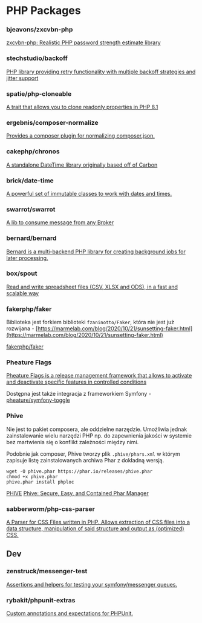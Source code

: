 # PHP Packages

### bjeavons/zxcvbn-php

[zxcvbn-php: Realistic PHP password strength estimate library](https://github.com/bjeavons/zxcvbn-php)

### stechstudio/backoff

[PHP library providing retry functionality with multiple backoff strategies and jitter support](https://github.com/stechstudio/backoff)

### spatie/php-cloneable

[A trait that allows you to clone readonly properties in PHP 8.1](https://github.com/spatie/php-cloneable)

### ergebnis/composer-normalize

[Provides a composer plugin for normalizing composer.json.](https://github.com/ergebnis/composer-normalize)

### cakephp/chronos

[A standalone DateTime library originally based off of Carbon](https://github.com/cakephp/chronos)

### brick/date-time

[A powerful set of immutable classes to work with dates and times.](https://github.com/brick/date-time)

### swarrot/swarrot

[A lib to consume message from any Broker](https://github.com/swarrot/swarrot)

### bernard/bernard

[Bernard is a multi-backend PHP library for creating background jobs for later processing.](https://github.com/bernardphp/bernard)

### box/spout

[Read and write spreadsheet files (CSV, XLSX and ODS), in a fast and scalable way](https://github.com/box/spout)

### fakerphp/faker

Biblioteka jest forkiem biblioteki `fzaninotto/Faker`, która nie jest już rozwijana - [https://marmelab.com/blog/2020/10/21/sunsetting-faker.html](https://marmelab.com/blog/2020/10/21/sunsetting-faker.html)

[fakerphp/faker](https://github.com/FakerPHP/Faker)

### Pheature Flags

[Pheature Flags is a release management framework that allows to activate and deactivate specific features in controlled conditions](https://github.com/pheature-flags/pheature-flags)

Dostępna jest także integracja z frameworkiem Symfony - [pheature/symfony-toggle](https://github.com/pheature-flags/symfony-toggle)

### Phive

Nie jest to pakiet composera, ale oddzielne narzędzie. Umożliwia jednak zainstalowanie wielu narzędzi PHP np. do zapewnienia jakości w systemie bez martwienia się o konflikt zależności między nimi.

Podobnie jak composer, Phive tworzy plik `.phive/phars.xml` w którym zapisuje listę zainstalowanych archiwa Phar z dokładną wersją.

```
wget -O phive.phar https://phar.io/releases/phive.phar
chmod +x phive.phar
phive.phar install phploc
```

[PHIVE](https://phar.io/)
[Phive: Secure, Easy, and Contained Phar Manager](https://php.watch/articles/phive)

### sabberworm/php-css-parser

[A Parser for CSS Files written in PHP. Allows extraction of CSS files into a data structure, manipulation of said structure and output as (optimized) CSS.](https://github.com/sabberworm/PHP-CSS-Parser)


## Dev

### zenstruck/messenger-test

[Assertions and helpers for testing your symfony/messenger queues.](https://github.com/zenstruck/messenger-test)

### rybakit/phpunit-extras

[Custom annotations and expectations for PHPUnit.](https://github.com/rybakit/phpunit-extras)

